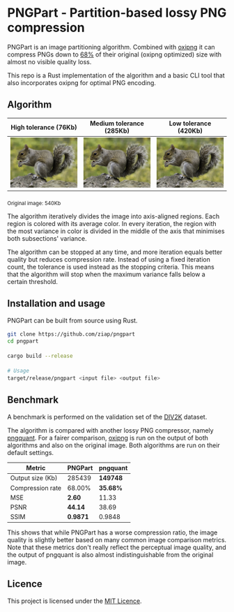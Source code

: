 # PNGPart - Partition-based lossy PNG compression

PNGPart is an image partitioning algorithm. Combined with
[oxipng](https://github.com/shssoichiro/oxipng) it can compress PNGs down to
[68%](#benchmark) of their original (oxipng optimized) size with almost no
visible quality loss.

This repo is a Rust implementation of the algorithm and a basic CLI tool that
also incorporates oxipng for optimal PNG encoding.

## Algorithm

| High tolerance (76Kb)        | Medium tolerance (285Kb)     | Low tolerance (420Kb)        |
| ---------------------------- | ---------------------------- | ---------------------------- |
| ![](example/squirrel-e2.png) | ![](example/squirrel-e1.png) | ![](example/squirrel-e0.png) |

<sub>Original image: 540Kb</sub>

The algorithm iteratively divides the image into axis-aligned regions. Each
region is colored with its average color. In every iteration, the region with
the most variance in color is divided in the middle of the axis that minimises
both subsections' variance.

The algorithm can be stopped at any time, and more iteration equals better
quality but reduces compression rate. Instead of using a fixed iteration count,
the tolerance is used instead as the stopping criteria. This means that the
algorithm will stop when the maximum variance falls below a certain
threshold.

## Installation and usage

PNGPart can be built from source using Rust.

```sh
git clone https://github.com/ziap/pngpart
cd pngpart

cargo build --release

# Usage
target/release/pngpart <input file> <output file>
```

## Benchmark

A benchmark is performed on the validation set of the
[DIV2K](http://data.vision.ee.ethz.ch/cvl/DIV2K/DIV2K_valid_HR.zip) dataset.

The algorithm is compared with another lossy PNG compressor, namely
[pngquant](https://pngquant.org/). For a fairer comparison,
[oxipng](https://github.com/shssoichiro/oxipng) is run on the output of both
algorithms and also on the original image. Both algorithms are run on their
default settings.

| Metric           | PNGPart    | pngquant   |
| ---------------- | ---------- | ---------- |
| Output size (Kb) | 285439     | **149748** |
| Compression rate | 68.00%     | **35.68%** |
| MSE              | **2.60**   | 11.33      |
| PSNR             | **44.14**  | 38.69      |
| SSIM             | **0.9871** | 0.9848     |

This shows that while PNGPart has a worse compression ratio, the image quality
is slightly better based on many common image comparison metrics. Note that
these metrics don't really reflect the perceptual image quality, and the
output of pngquant is also almost indistinguishable from the original image.

## Licence

This project is licensed under the [MIT Licence](LICENSE).
